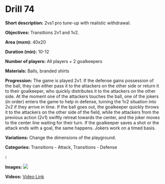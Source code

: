 # Drill 74

**Short description:**
2vs1 pro tune-up with realistic withdrawal.

**Objectives:**
Transitions 2v1 and 1v2.

**Area (mxm):**
40x20

**Duration (min):**
10-12

**Number of players:**
All players + 2 goalkeepers

**Materials:**
Balls, branded shirts

**Progression:**
The game is played 2v1. If the defense gains possession of the ball, they can either pass it to the attackers on the other side or return it to their goalkeeper, who quickly distributes it to the attackers on the other side. At the moment one of the attackers touches the ball, one of the jokers (in order) enters the game to help in defense, turning the 1v2 situation into 2v2 if they arrive in time. If the ball goes out, the goalkeeper quickly throws it to the attackers on the other side of the field, while the attackers from the previous action (2v1) swiftly retreat towards the center, and the joker moves to the center line waiting for their turn. If the goalkeeper saves a shot or the attack ends with a goal, the same happens. Jokers work on a timed basis.

**Variations:**
Change the dimensions of the playground.

**Categories:**
Transitions - Attack, Transitions - Defense

**:**


**Images:**
![](https://www.coachingfutsal.com/\images\8b9274ca46fcd9eae71502512688c0eae478d03927d8653b28a973258b9c1602c6284d6fc82b0f2f9b4aaf28f4726c8e42824070b59acd6984531afe7634c8834dd40a1de7a59.jpg)

**Videos:**
[Video Link](https://www.youtube.com/embed/84GHPjjyIrc)

